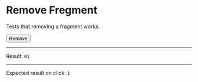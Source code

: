 # Remove Fregment

Tests that removing a fragment works.

<div>
  <button id="clickable" data-on-click="@delete('/tests/remove_fragment/data')" class="btn">Remove</button>
  <hr />
  Result:
  <code id="result"><span id="remove">0</span>1</code>
  <hr />
  Expected result on click: <code>1</code>
</div>